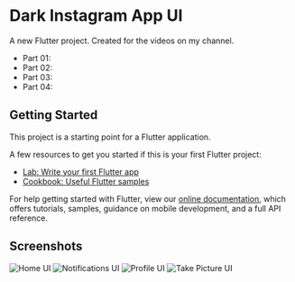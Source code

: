 # Dark Instagram App UI

A new Flutter project. Created for the videos on my channel.
- Part 01: 
- Part 02: 
- Part 03: 
- Part 04: 

## Getting Started

This project is a starting point for a Flutter application.

A few resources to get you started if this is your first Flutter project:

- [Lab: Write your first Flutter app](https://flutter.dev/docs/get-started/codelab)
- [Cookbook: Useful Flutter samples](https://flutter.dev/docs/cookbook)

For help getting started with Flutter, view our 
[online documentation](https://flutter.dev/docs), which offers tutorials, 
samples, guidance on mobile development, and a full API reference.

## Screenshots
![Home UI](https://i.ibb.co/qMbHxJg/Screenshot-1563136395.png)
![Notifications UI](https://i.ibb.co/16cYqJ4/Screenshot-1563136405.png)
![Profile UI](https://i.ibb.co/ZYBgLkC/Screenshot-1563136411.png)
![Take Picture UI](https://i.ibb.co/8cBPGRf/Screenshot-1563136421.png)
